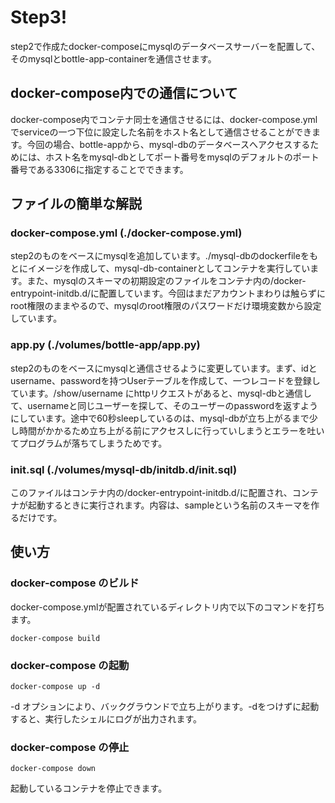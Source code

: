 # Step3!
step2で作成たdocker-composeにmysqlのデータベースサーバーを配置して、そのmysqlとbottle-app-containerを通信させます。

## docker-compose内での通信について
docker-compose内でコンテナ同士を通信させるには、docker-compose.ymlでserviceの一つ下位に設定した名前をホスト名として通信させることができます。今回の場合、bottle-appから、mysql-dbのデータベースへアクセスするためには、ホスト名をmysql-dbとしてポート番号をmysqlのデフォルトのポート番号である3306に指定することでできます。

## ファイルの簡単な解説
### docker-compose.yml (./docker-compose.yml)
step2のものをベースにmysqlを追加しています。./mysql-dbのdockerfileをもとにイメージを作成して、mysql-db-containerとしてコンテナを実行しています。また、mysqlのスキーマの初期設定のファイルをコンテナ内の/docker-entrypoint-initdb.d/に配置しています。今回はまだアカウントまわりは触らずにroot権限のままやるので、mysqlのroot権限のパスワードだけ環境変数から設定しています。

### app.py (./volumes/bottle-app/app.py)
step2のものをベースにmysqlと通信させるように変更しています。まず、idとusername、passwordを持つUserテーブルを作成して、一つレコードを登録しています。/show/username にhttpリクエストがあると、mysql-dbと通信して、usernameと同じユーザーを探して、そのユーザーのpasswordを返すようにしています。途中で60秒sleepしているのは、mysql-dbが立ち上がるまで少し時間がかかるため立ち上がる前にアクセスしに行っていしまうとエラーを吐いてプログラムが落ちてしまうためです。

### init.sql (./volumes/mysql-db/initdb.d/init.sql)
このファイルはコンテナ内の/docker-entrypoint-initdb.d/に配置され、コンテナが起動するときに実行されます。内容は、sampleという名前のスキーマを作るだけです。

## 使い方
### docker-compose のビルド
docker-compose.ymlが配置されているディレクトリ内で以下のコマンドを打ちます。
```
docker-compose build
```

### docker-compose の起動
```
docker-compose up -d
```
-d オプションにより、バックグラウンドで立ち上がります。-dをつけずに起動すると、実行したシェルにログが出力されます。

### docker-compose の停止
```
docker-compose down
```
起動しているコンテナを停止できます。